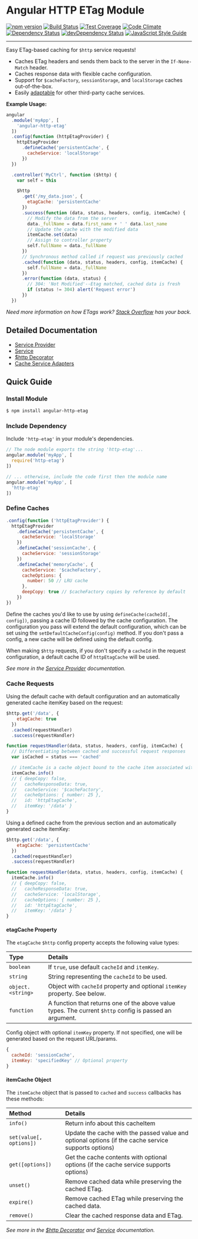 # Angular HTTP ETag Module

[![npm version](https://badge.fury.io/js/angular-http-etag.svg)](http://badge.fury.io/js/angular-http-etag)
[![Build Status](https://travis-ci.org/shaungrady/angular-http-etag.svg?branch=master)](https://travis-ci.org/shaungrady/angular-http-etag)
[![Test Coverage](https://codeclimate.com/github/shaungrady/angular-http-etag/badges/coverage.svg)](https://codeclimate.com/github/shaungrady/angular-http-etag/coverage)
[![Code Climate](https://codeclimate.com/github/shaungrady/angular-http-etag/badges/gpa.svg)](https://codeclimate.com/github/shaungrady/angular-http-etag)  
[![Dependency Status](https://david-dm.org/shaungrady/angular-http-etag.svg)](https://david-dm.org/shaungrady/angular-http-etag)
[![devDependency Status](https://david-dm.org/shaungrady/angular-http-etag/dev-status.svg)](https://david-dm.org/shaungrady/angular-http-etag#info=devDependencies)
[![JavaScript Style Guide](https://img.shields.io/badge/code%20style-standard-brightgreen.svg)](http://standardjs.com/)


---

Easy ETag-based caching for `$http` service requests!

* Caches ETag headers and sends them back to the server in the `If-None-Match` header.
* Caches response data with flexible cache configuration.
* Support for `$cacheFactory`, `sessionStorage`, and `localStorage` caches out-of-the-box.
* Easily [adaptable][Cache Service Adapters] for other third-party cache services.

**Example Usage:**

``` javascript
angular
  .module('myApp', [
    'angular-http-etag'
  ])
  .config(function (httpEtagProvider) {
    httpEtagProvider
      .defineCache('persistentCache', {
        cacheService: 'localStorage'
      })
  })

  .controller('MyCtrl', function ($http) {
    var self = this

    $http
      .get('/my_data.json', {
        etagCache: 'persistentCache'
      })
      .success(function (data, status, headers, config, itemCache) {
        // Modify the data from the server
        data._fullName = data.first_name + ' ' data.last_name
        // Update the cache with the modified data
        itemCache.set(data)
        // Assign to controller property
        self.fullName = data._fullName
      })
      // Synchronous method called if request was previously cached
      .cached(function (data, status, headers, config, itemCache) {
        self.fullName = data._fullName
      })
      .error(function (data, status) {
        // 304: 'Not Modified'--Etag matched, cached data is fresh
        if (status != 304) alert('Request error')
      })
  })
```

_Need more information on how ETags work? [Stack Overflow](http://stackoverflow.com/questions/499966/etag-vs-header-expires) has your back._

## Detailed Documentation

- [Service Provider]
- [Service]
- [$http Decorator]
- [Cache Service Adapters]

[Service Provider]: /docs/service_provider.md
[Service]: /docs/service.md
[$http Decorator]: /docs/http_decorator.md
[Cache Service Adapters]: /docs/cache_service_adapters.md

## Quick Guide

### Install Module

``` bash
$ npm install angular-http-etag
```

### Include Dependency

Include `'http-etag'` in your module's dependencies.

``` javascript
// The node module exports the string 'http-etag'...
angular.module('myApp', [
  require('http-etag')
])
```

``` javascript
// ... otherwise, include the code first then the module name
angular.module('myApp', [
  'http-etag'
])
```

### Define Caches

``` javascript
.config(function ('httpEtagProvider') {
  httpEtagProvider
    .defineCache('persistentCache', {
      cacheService: 'localStorage'
    })
    .defineCache('sessionCache', {
      cacheService: 'sessionStorage'
    })
    .defineCache('memoryCache', {
      cacheService: '$cacheFactory',
      cacheOptions: {
        number: 50 // LRU cache
      },
      deepCopy: true // $cacheFactory copies by reference by default
    })
})
```

Define the caches you'd like to use by using `defineCache(cacheId[, config])`, passing a cache ID
followed by the cache configuration. The configuration you pass will extend the
default configuration, which can be set using the `setDefaultCacheConfig(config)` method. If you don't pass a config, a new cache will be defined using the default config.

When making `$http` requests, if you don't specify a `cacheId` in the request configuration, a default cache ID of `httpEtagCache` will be used.

 _See more in the [Service Provider] documentation._

### Cache Requests

Using the default cache with default configuration and an automatically generated cache itemKey based on the request:

``` javascript
$http.get('/data', {
    etagCache: true
  })
  .cached(requestHandler)
  .success(requestHandler)

function requestHandler(data, status, headers, config, itemCache) {
  // Differentiating between cached and successful request responses
  var isCached = status === 'cached'

  // itemCache is a cache object bound to the cache item associated with this request.
  itemCache.info()
  // { deepCopy: false,
  //   cacheResponseData: true,
  //   cacheService: '$cacheFactory',
  //   cacheOptions: { number: 25 },
  //   id: 'httpEtagCache',
  //   itemKey: '/data' }
}
```
Using a defined cache from the previous section and an automatically generated cache itemKey:

``` javascript
$http.get('/data', {
    etagCache: 'persistentCache'
  })
  .cached(requestHandler)
  .success(requestHandler)

function requestHandler(data, status, headers, config, itemCache) {
  itemCache.info()
  // { deepCopy: false,
  //   cacheResponseData: true,
  //   cacheService: 'localStorage',
  //   cacheOptions: { number: 25 },
  //   id: 'httpEtagCache',
  //   itemKey: '/data' }
}
```

#### etagCache Property

The `etagCache` `$http` config property accepts the following value types:

| Type | Details |
| :-- | :-- |
| `boolean` | If `true`, use default `cacheId` and `itemKey`. |
| `string` | String representing the `cacheId` to be used. |
| `object.<string>` | Object with `cacheId` property and optional `itemKey` property. See below. |
| `function` | A function that returns one of the above value types. The current `$http` config is passed an argument. |

Config object with optional `itemKey` property. If not specified, one will be generated based on the request URL/params.

``` javascript
{
  cacheId: 'sessionCache',
  itemKey: 'specifiedKey' // Optional property
}
```

#### itemCache Object

The `itemCache` object that is passed to `cached` and `success` callbacks has these methods:

| Method | Details |
| :-- | :-- |
| `info()` | Return info about this cacheItem |
| `set(value[, options])` | Update the cache with the passed value and optional options (if the cache service supports options) |
| `get([options])` | Get the cache contents with optional options (if the cache service supports options) |
| `unset()` | Remove cached data while preserving the cached ETag. |
| `expire()` | Remove cached ETag while preserving the cached data. |
| `remove()` | Clear the cached response data and ETag. |

 _See more in the [$http Decorator] and [Service] documentation._
